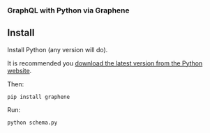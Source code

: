 ### GraphQL with Python via Graphene

## Install

Install Python (any version will do). 

It is recommended you [download the latest version from the Python website](https://www.python.org/downloads/).

Then:

`pip install graphene`

Run:

`python schema.py`
